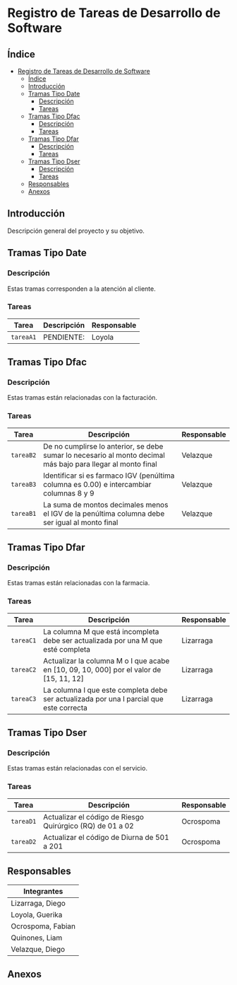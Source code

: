 # Registro de Tareas de Desarrollo de Software

## Índice

- [Registro de Tareas de Desarrollo de Software](#registro-de-tareas-de-desarrollo-de-software)
  - [Índice](#índice)
  - [Introducción](#introducción)
  - [Tramas Tipo Date](#tramas-tipo-date)
    - [Descripción](#descripción)
    - [Tareas](#tareas)
  - [Tramas Tipo Dfac](#tramas-tipo-dfac)
    - [Descripción](#descripción-1)
    - [Tareas](#tareas-1)
  - [Tramas Tipo Dfar](#tramas-tipo-dfar)
    - [Descripción](#descripción-2)
    - [Tareas](#tareas-2)
  - [Tramas Tipo Dser](#tramas-tipo-dser)
    - [Descripción](#descripción-3)
    - [Tareas](#tareas-3)
  - [Responsables](#responsables)
  - [Anexos](#anexos)

## Introducción

Descripción general del proyecto y su objetivo.

## Tramas Tipo Date

### Descripción

Estas tramas corresponden a la atención al cliente.

### Tareas

| Tarea     | Descripción | Responsable |
| --------- | ----------- | ----------- |
| `tareaA1` | PENDIENTE:  | Loyola      |

## Tramas Tipo Dfac

### Descripción

Estas tramas están relacionadas con la facturación.

### Tareas

| Tarea     | Descripción                                                                                                  | Responsable |
| --------- | ------------------------------------------------------------------------------------------------------------ | ----------- |
| `tareaB2` | De no cumplirse lo anterior, se debe sumar lo necesario al monto decimal más bajo para llegar al monto final | Velazque    |
| `tareaB3` | Identificar si es farmaco IGV (penúltima columna es 0.00) e intercambiar columnas 8 y 9                      | Velazque    |
| `tareaB1` | La suma de montos decimales menos el IGV de la penúltima columna debe ser igual al monto final               | Velazque    |

## Tramas Tipo Dfar

### Descripción

Estas tramas están relacionadas con la farmacia.

### Tareas

| Tarea     | Descripción                                                                             | Responsable |
| --------- | --------------------------------------------------------------------------------------- | ----------- |
| `tareaC1` | La columna M que está incompleta debe ser actualizada por una M que esté completa       | Lizarraga   |
| `tareaC2` | Actualizar la columna M o I que acabe en [10, 09, 10, 000] por el valor de [15, 11, 12] | Lizarraga   |
| `tareaC3` | La columna I que este completa debe ser actualizada por una I parcial que este correcta | Lizarraga   |

## Tramas Tipo Dser

### Descripción

Estas tramas están relacionadas con el servicio.

### Tareas

| Tarea     | Descripción                                               | Responsable |
| --------- | --------------------------------------------------------- | ----------- |
| `tareaD1` | Actualizar el código de Riesgo Quirúrgico (RQ) de 01 a 02 | Ocrospoma   |
| `tareaD2` | Actualizar el código de Diurna de 501 a 201               | Ocrospoma   |

## Responsables

| Integrantes       |
| ----------------- |
| Lizarraga, Diego  |
| Loyola, Guerika   |
| Ocrospoma, Fabian |
| Quinones, Liam    |
| Velazque, Diego   |

## Anexos
